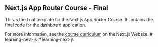 ## Next.js App Router Course - Final

This is the final template for the Next.js App Router Course. It contains the final code for the dashboard application.

For more information, see the [course curriculum](https://nextjs.org/learn) on the Next.js Website.
#   l e a r n i n g - n e x t - j s  
 #   l e a r n i n g - n e x t - j s  
 